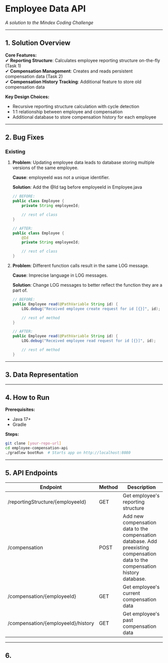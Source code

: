 # Employee Data API
*A solution to the Mindex Coding Challenge*  

---

## 1. Solution Overview
**Core Features:**  
✔ **Reporting Structure**: Calculates employee reporting structure on-the-fly (Task 1)  
✔ **Compensation Management**: Creates and reads persistent compensation data (Task 2)  
✔ **Compensation History Tracking**: Additional feature to store old compensation data

**Key Design Choices:**
- Recursive reporting structure calculation with cycle detection
- 1:1 relationship between employee and compensation
- Additional database to store compensation history for each employee

---

## 2. Bug Fixes

### Existing

1. **Problem**: Updating employee data leads to database storing multiple versions of the same employee.
   
   **Cause**: employeeId was not a unique identifier.

   **Solution**: Add the @Id tag before employeeId in Employee.java
   ```java
   // BEFORE:
   public class Employee {
       private String employeeId;

       // rest of class
   }

   // AFTER:
   public class Employee {
       @Id
       private String employeeId;

       // rest of class
   }
   ```

2. **Problem**: Different function calls result in the same LOG message.

   **Cause**: Imprecise language in LOG messages.

   **Solution**: Change LOG messages to better reflect the function they are a part of.
   ```java
   // BEFORE:
   public Employee read(@PathVariable String id) {
       LOG.debug("Received employee create request for id [{}]", id);

       // rest of method
   }

   // AFTER:
   public Employee read(@PathVariable String id) {
       LOG.debug("Received employee read request for id [{}]", id);

       // rest of method
   }
   ```
   
---

## 3. Data Representation

---

## 4. How to Run
**Prerequisites:**  
- Java 17+  
- Gradle  

**Steps:**  
```bash
git clone [your-repo-url]
cd employee-compensation-api
./gradlew bootRun  # Starts app on http://localhost:8080
```

---

## 5. API Endpoints

|  Endpoint                        | Method | Description |
| ---------------------------      | ------ | ----------- |
| /reportingStructure/{employeeId} | GET | Get employee's reporting structure |
| /compensation | POST | Add new compensation data to the compensation database. Add preexisting compensation data to the compensation history database.|
| /compensation/{employeeId} | GET | Get employee's current compensation data |
| /compensation/{employeeId}/history | GET | Get employee's past compensation data |

---

## 6. 

